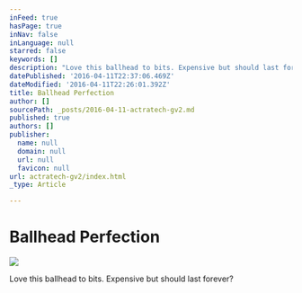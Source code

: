 ```yaml
---
inFeed: true
hasPage: true
inNav: false
inLanguage: null
starred: false
keywords: []
description: "Love this ballhead to bits. Expensive but should last forever?\_"
datePublished: '2016-04-11T22:37:06.469Z'
dateModified: '2016-04-11T22:26:01.392Z'
title: Ballhead Perfection
author: []
sourcePath: _posts/2016-04-11-actratech-gv2.md
published: true
authors: []
publisher:
  name: null
  domain: null
  url: null
  favicon: null
url: actratech-gv2/index.html
_type: Article

---
```

# Ballhead Perfection
![](https://s3-us-west-2.amazonaws.com/the-grid-img/p/36cbcf0171dee279112d49cc042464df4503610b.jpg)

Love this ballhead to bits. Expensive but should last forever?